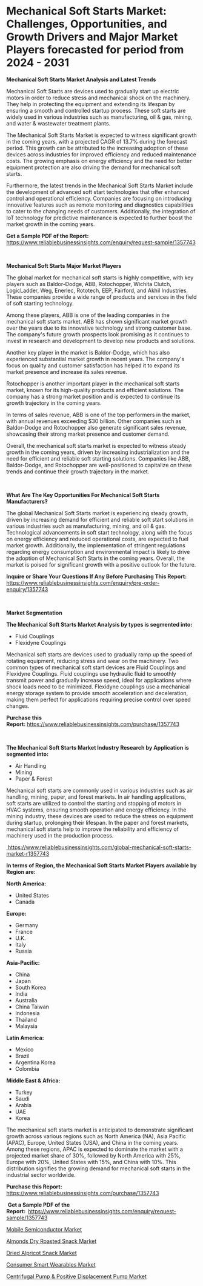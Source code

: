 <p><h1>Mechanical Soft Starts Market: Challenges, Opportunities, and Growth Drivers and Major Market Players forecasted for period from 2024 - 2031</h1></p><p><strong>Mechanical Soft Starts Market Analysis and Latest Trends</strong></p>
<p><p>Mechanical Soft Starts are devices used to gradually start up electric motors in order to reduce stress and mechanical shock on the machinery. They help in protecting the equipment and extending its lifespan by ensuring a smooth and controlled startup process. These soft starts are widely used in various industries such as manufacturing, oil & gas, mining, and water & wastewater treatment plants.</p><p>The Mechanical Soft Starts Market is expected to witness significant growth in the coming years, with a projected CAGR of 13.7% during the forecast period. This growth can be attributed to the increasing adoption of these devices across industries for improved efficiency and reduced maintenance costs. The growing emphasis on energy efficiency and the need for better equipment protection are also driving the demand for mechanical soft starts.</p><p>Furthermore, the latest trends in the Mechanical Soft Starts Market include the development of advanced soft start technologies that offer enhanced control and operational efficiency. Companies are focusing on introducing innovative features such as remote monitoring and diagnostics capabilities to cater to the changing needs of customers. Additionally, the integration of IoT technology for predictive maintenance is expected to further boost the market growth in the coming years.</p></p>
<p><strong>Get a Sample PDF of the Report:&nbsp;</strong> <a href="https://www.reliablebusinessinsights.com/enquiry/request-sample/1357743">https://www.reliablebusinessinsights.com/enquiry/request-sample/1357743</a></p>
<p>&nbsp;</p>
<p><strong>Mechanical Soft Starts Major Market Players</strong></p>
<p><p>The global market for mechanical soft starts is highly competitive, with key players such as Baldor-Dodge, ABB, Rotochopper, Wichita Clutch, LogicLadder, Weg, Enerlec, Rototech, EEP, Fairford, and Akhil Industries. These companies provide a wide range of products and services in the field of soft starting technology.</p><p>Among these players, ABB is one of the leading companies in the mechanical soft starts market. ABB has shown significant market growth over the years due to its innovative technology and strong customer base. The company's future growth prospects look promising as it continues to invest in research and development to develop new products and solutions.</p><p>Another key player in the market is Baldor-Dodge, which has also experienced substantial market growth in recent years. The company's focus on quality and customer satisfaction has helped it to expand its market presence and increase its sales revenue.</p><p>Rotochopper is another important player in the mechanical soft starts market, known for its high-quality products and efficient solutions. The company has a strong market position and is expected to continue its growth trajectory in the coming years.</p><p>In terms of sales revenue, ABB is one of the top performers in the market, with annual revenues exceeding $30 billion. Other companies such as Baldor-Dodge and Rotochopper also generate significant sales revenue, showcasing their strong market presence and customer demand.</p><p>Overall, the mechanical soft starts market is expected to witness steady growth in the coming years, driven by increasing industrialization and the need for efficient and reliable soft starting solutions. Companies like ABB, Baldor-Dodge, and Rotochopper are well-positioned to capitalize on these trends and continue their growth trajectory in the market.</p></p>
<p>&nbsp;</p>
<p><strong>What Are The Key Opportunities For Mechanical Soft Starts Manufacturers?</strong></p>
<p><p>The global Mechanical Soft Starts market is experiencing steady growth, driven by increasing demand for efficient and reliable soft start solutions in various industries such as manufacturing, mining, and oil & gas. Technological advancements in soft start technology, along with the focus on energy efficiency and reduced operational costs, are expected to fuel market growth. Additionally, the implementation of stringent regulations regarding energy consumption and environmental impact is likely to drive the adoption of Mechanical Soft Starts in the coming years. Overall, the market is poised for significant growth with a positive outlook for the future.</p></p>
<p><strong>Inquire or Share Your Questions If Any Before Purchasing This Report:</strong> <a href="https://www.reliablebusinessinsights.com/enquiry/pre-order-enquiry/1357743">https://www.reliablebusinessinsights.com/enquiry/pre-order-enquiry/1357743</a></p>
<p>&nbsp;</p>
<p><strong>Market Segmentation</strong></p>
<p><strong>The Mechanical Soft Starts Market Analysis by types is segmented into:</strong></p>
<p><ul><li>Fluid Couplings</li><li>Flexidyne Couplings</li></ul></p>
<p><p>Mechanical soft starts are devices used to gradually ramp up the speed of rotating equipment, reducing stress and wear on the machinery. Two common types of mechanical soft start devices are Fluid Couplings and Flexidyne Couplings. Fluid couplings use hydraulic fluid to smoothly transmit power and gradually increase speed, ideal for applications where shock loads need to be minimized. Flexidyne couplings use a mechanical energy storage system to provide smooth acceleration and deceleration, making them perfect for applications requiring precise control over speed changes.</p></p>
<p><strong>Purchase this Report:&nbsp;</strong><a href="https://www.reliablebusinessinsights.com/purchase/1357743">https://www.reliablebusinessinsights.com/purchase/1357743</a></p>
<p>&nbsp;</p>
<p><strong>The Mechanical Soft Starts Market Industry Research by Application is segmented into:</strong></p>
<p><ul><li>Air Handling</li><li>Mining</li><li>Paper & Forest</li></ul></p>
<p><p>Mechanical soft starts are commonly used in various industries such as air handling, mining, paper, and forest markets. In air handling applications, soft starts are utilized to control the starting and stopping of motors in HVAC systems, ensuring smooth operation and energy efficiency. In the mining industry, these devices are used to reduce the stress on equipment during startup, prolonging their lifespan. In the paper and forest markets, mechanical soft starts help to improve the reliability and efficiency of machinery used in the production process.</p></p>
<p><a href="https://www.reliablebusinessinsights.com/global-mechanical-soft-starts-market-r1357743">&nbsp;https://www.reliablebusinessinsights.com/global-mechanical-soft-starts-market-r1357743</a></p>
<p><strong>In terms of Region, the Mechanical Soft Starts Market Players available by Region are:</strong></p>
<p>
    <p> <strong> North America: </strong>
        <ul>
            <li>United States</li>
            <li>Canada</li>
        </ul>
        </p> 
    <p> <strong> Europe: </strong>
        <ul>
            <li>Germany</li>
            <li>France</li>
            <li>U.K.</li>
            <li>Italy</li>
            <li>Russia</li>
        </ul>
        </p> 
    <p> <strong> Asia-Pacific: </strong>
        <ul>
            <li>China</li>
            <li>Japan</li>
            <li>South Korea</li>
            <li>India</li>
            <li>Australia</li>
            <li>China Taiwan</li>
            <li>Indonesia</li>
            <li>Thailand</li>
            <li>Malaysia</li>
        </ul>
        </p> 
    <p> <strong> Latin America: </strong>
        <ul>
            <li>Mexico</li>
            <li>Brazil</li>
            <li>Argentina Korea</li>
            <li>Colombia</li>
        </ul>
        </p> 
    <p> <strong> Middle East & Africa: </strong>
        <ul>
            <li>Turkey</li>
            <li>Saudi</li>
            <li>Arabia</li>
            <li>UAE</li>
            <li>Korea</li>
        </ul>
    </p>
    </p>
<p><p>The mechanical soft starts market is anticipated to demonstrate significant growth across various regions such as North America (NA), Asia Pacific (APAC), Europe, United States (USA), and China in the coming years. Among these regions, APAC is expected to dominate the market with a projected market share of 30%, followed by North America with 25%, Europe with 20%, United States with 15%, and China with 10%. This distribution signifies the growing demand for mechanical soft starts in the industrial sector worldwide.</p></p>
<p><strong>Purchase this Report: </strong><a href="https://www.reliablebusinessinsights.com/purchase/1357743">https://www.reliablebusinessinsights.com/purchase/1357743</a></p>
<p>&nbsp;<strong>Get a Sample PDF of the Report:&nbsp;&nbsp;</strong><a href="https://www.reliablebusinessinsights.com/enquiry/request-sample/1357743">https://www.reliablebusinessinsights.com/enquiry/request-sample/1357743</a></p>
<p><strong></strong></p>
<p><p><a href="https://issuu.com/reportprime-2/docs/mobile-semiconductor-market-size-2030.pptx">Mobile Semiconductor Market</a></p><p><a href="https://github.com/riwar777/Market-Research-Report-List-1/blob/main/almonds-dry-roasted-snack-market.md">Almonds Dry Roasted Snack Market</a></p><p><a href="https://github.com/jahid123ahm/Market-Research-Report-List-1/blob/main/dried-alpricot-snack-market.md">Dried Alpricot Snack Market</a></p><p><a href="https://medium.com/@colin.dunca43545/analyzing-consumer-smart-wearables-market-dynamics-and-growth-drivers-and-forecasted-for-period-03de0ff4fcaf">Consumer Smart Wearables Market</a></p><p><a href="https://medium.com/@oliver.rampling568768/centrifugal-pump-positive-displacement-pump-market-overview-global-market-trends-and-future-ca994728b8cb">Centrifugal Pump & Positive Displacement Pump Market</a></p></p>